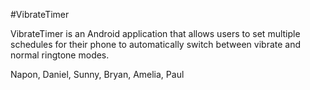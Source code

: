#VibrateTimer

VibrateTimer is an Android application that allows users to set multiple schedules for their phone to automatically switch between vibrate and normal ringtone modes. 

Napon, Daniel, Sunny, Bryan, Amelia, Paul
